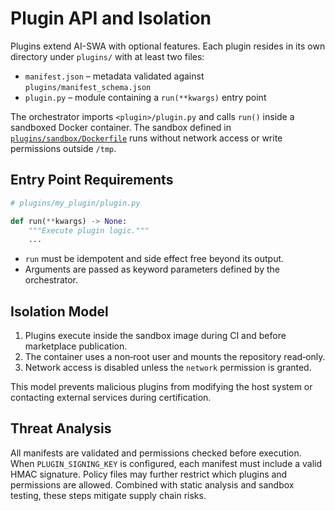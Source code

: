 # Plugin API and Isolation

Plugins extend AI-SWA with optional features. Each plugin resides in its own directory under `plugins/` with at least two files:

- `manifest.json` – metadata validated against `plugins/manifest_schema.json`
- `plugin.py` – module containing a `run(**kwargs)` entry point

The orchestrator imports `<plugin>/plugin.py` and calls `run()` inside a sandboxed Docker container. The sandbox defined in [`plugins/sandbox/Dockerfile`](../../plugins/sandbox/Dockerfile) runs without network access or write permissions outside `/tmp`.

## Entry Point Requirements

```python
# plugins/my_plugin/plugin.py

def run(**kwargs) -> None:
    """Execute plugin logic."""
    ...
```

- `run` must be idempotent and side effect free beyond its output.
- Arguments are passed as keyword parameters defined by the orchestrator.

## Isolation Model

1. Plugins execute inside the sandbox image during CI and before marketplace publication.
2. The container uses a non‑root user and mounts the repository read‑only.
3. Network access is disabled unless the `network` permission is granted.

This model prevents malicious plugins from modifying the host system or contacting external services during certification.

## Threat Analysis

All manifests are validated and permissions checked before execution. When `PLUGIN_SIGNING_KEY` is configured, each manifest must include a valid HMAC signature. Policy files may further restrict which plugins and permissions are allowed. Combined with static analysis and sandbox testing, these steps mitigate supply chain risks.
